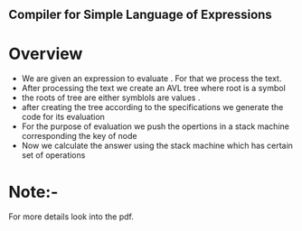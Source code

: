 ## Compiler for Simple Language of Expressions

# Overview
- We are given an expression to evaluate . For that we process the text.
- After processing the text we create an AVL tree where root is a symbol
- the roots of tree are either symblols are values .
- after creating the tree according to the specifications we generate the code for its evaluation
- For the purpose of evaluation we push the opertions in a stack machine corresponding the key of node
- Now we calculate the answer using the stack machine which has certain set of operations

# Note:-
For more details look into the pdf.
